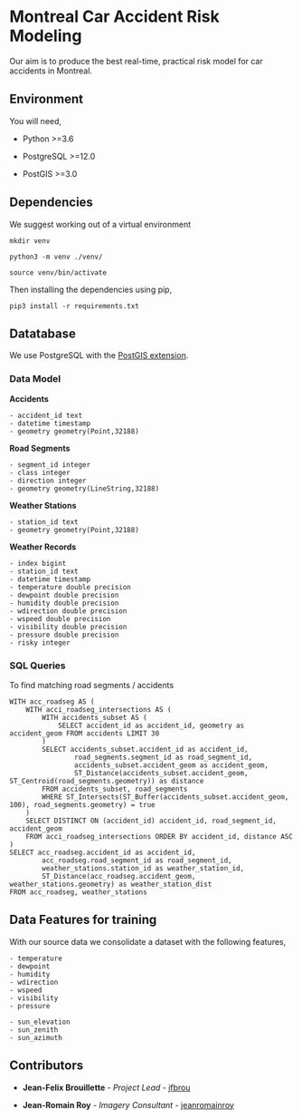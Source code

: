 # Montreal Car Accident Risk Modeling

Our aim is to produce the best real-time, practical risk model for car accidents in Montreal.


## Environment

You will need,

 - Python >=3.6

 - PostgreSQL >=12.0

 - PostGIS >=3.0


## Dependencies

We suggest working out of a virtual environment

    mkdir venv

    python3 -m venv ./venv/

    source venv/bin/activate


Then installing the dependencies using pip,

    pip3 install -r requirements.txt


## Datatabase

We use PostgreSQL with the [PostGIS extension](https://postgis.net/).

### Data Model


**Accidents**

    - accident_id text
    - datetime timestamp
    - geometry geometry(Point,32188)


**Road Segments**

    - segment_id integer
    - class integer
    - direction integer
    - geometry geometry(LineString,32188)


**Weather Stations**

    - station_id text
    - geometry geometry(Point,32188)


**Weather Records**

    - index bigint
    - station_id text
    - datetime timestamp
    - temperature double precision
    - dewpoint double precision
    - humidity double precision
    - wdirection double precision
    - wspeed double precision
    - visibility double precision
    - pressure double precision
    - risky integer


### SQL Queries

To find matching road segments / accidents

    WITH acc_roadseg AS (
        WITH acci_roadseg_intersections AS (
            WITH accidents_subset AS (
                SELECT accident_id as accident_id, geometry as accident_geom FROM accidents LIMIT 30
            )
            SELECT accidents_subset.accident_id as accident_id,
                    road_segments.segment_id as road_segment_id,
                    accidents_subset.accident_geom as accident_geom,
                    ST_Distance(accidents_subset.accident_geom, ST_Centroid(road_segments.geometry)) as distance
            FROM accidents_subset, road_segments
            WHERE ST_Intersects(ST_Buffer(accidents_subset.accident_geom, 100), road_segments.geometry) = true
        )
        SELECT DISTINCT ON (accident_id) accident_id, road_segment_id, accident_geom
        FROM acci_roadseg_intersections ORDER BY accident_id, distance ASC
    )
    SELECT acc_roadseg.accident_id as accident_id,
            acc_roadseg.road_segment_id as road_segment_id,
            weather_stations.station_id as weather_station_id,
            ST_Distance(acc_roadseg.accident_geom, weather_stations.geometry) as weather_station_dist
    FROM acc_roadseg, weather_stations


## Data Features for training

With our source data we consolidate a dataset with the following features,

    - temperature
    - dewpoint
    - humidity
    - wdirection
    - wspeed
    - visibility
    - pressure

    - sun_elevation
    - sun_zenith
    - sun_azimuth


## Contributors

* **Jean-Felix Brouillette** - *Project Lead* - [jfbrou](https://github.com/jfbrou)

* **Jean-Romain Roy** - *Imagery Consultant* - [jeanromainroy](https://github.com/jeanromainroy)